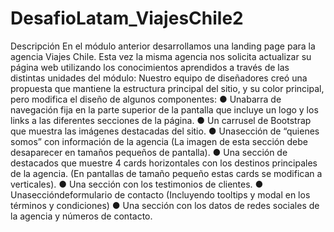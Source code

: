 # DesafioLatam_ViajesChile2

 Descripción
 En el módulo anterior desarrollamos una landing page para la agencia Viajes Chile. Esta vez
 la misma agencia nos solicita actualizar su página web utilizando los conocimientos
 aprendidos a través de las distintas unidades del módulo:
 Nuestro equipo de diseñadores creó una propuesta que mantiene la estructura principal del
 sitio, y su color principal, pero modifica el diseño de algunos componentes:
 ● Unabarra de navegación fija en la parte superior de la pantalla que incluye un logo y
 los links a las diferentes secciones de la página.
 ● Un carrusel de Bootstrap que muestra las imágenes destacadas del sitio.
 ● Unasección de “quienes somos” con información de la agencia (La imagen de esta
 sección debe desaparecer en tamaños pequeños de pantalla).
 ● Una sección de destacados que muestre 4 cards horizontales con los destinos
 principales de la agencia. (En pantallas de tamaño pequeño estas cards se modifican
 a verticales).
 ● Una sección con los testimonios de clientes.
 ● Unaseccióndeformulario de contacto (Incluyendo tooltips y modal en los términos y
 condiciones)
 ● Una sección con los datos de redes sociales de la agencia y números de contacto.
